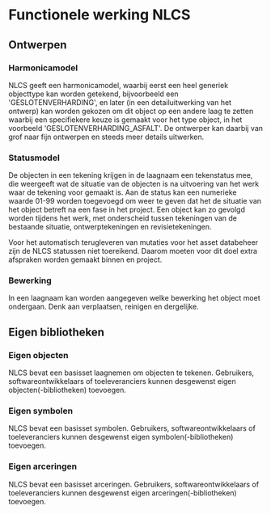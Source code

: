 # Functionele werking NLCS

## Ontwerpen


### Harmonicamodel
NLCS geeft een harmonicamodel, waarbij eerst een heel generiek objecttype kan worden getekend, bijvoorbeeld een 'GESLOTENVERHARDING', en later (in een detailuitwerking van het ontwerp) kan worden gekozen om dit object op een andere laag te zetten waarbij een specifiekere keuze is gemaakt voor het type object, in het voorbeeld 'GESLOTENVERHARDING_ASFALT'. De ontwerper kan daarbij van grof naar fijn ontwerpen en steeds meer details uitwerken. 


### Statusmodel
De objecten in een tekening krijgen in de laagnaam een tekenstatus mee, die weergeeft wat de situatie van de objecten is na uitvoering van het werk waar de tekening voor gemaakt is. 
Aan de status kan een numerieke waarde 01-99 worden toegevoegd om weer te geven dat het de situatie van het object betreft na een fase in het project. Een object kan zo gevolgd worden tijdens het werk, met onderscheid tussen tekeningen van de bestaande situatie, ontwerptekeningen en revisietekeningen.
<br>

Voor het automatisch terugleveren van mutaties voor het asset databeheer zijn de NLCS statussen niet toereikend. Daarom moeten voor dit doel extra afspraken worden gemaakt binnen en project.

### Bewerking 
In een laagnaam kan worden aangegeven welke bewerking het object moet ondergaan. Denk aan verplaatsen, reinigen en dergelijke. 



## Eigen bibliotheken

### Eigen objecten
NLCS bevat een basisset laagnemen om objecten te tekenen. Gebruikers, softwareontwikkelaars of toeleveranciers kunnen desgewenst eigen objecten(-bibliotheken) toevoegen. 

### Eigen symbolen
NLCS bevat een basisset symbolen. Gebruikers, softwareontwikkelaars of toeleveranciers kunnen desgewenst eigen symbolen(-bibliotheken) toevoegen. 

### Eigen arceringen
NLCS bevat een basisset arceringen. Gebruikers, softwareontwikkelaars of toeleveranciers kunnen desgewenst eigen arceringen(-bibliotheken) toevoegen. 